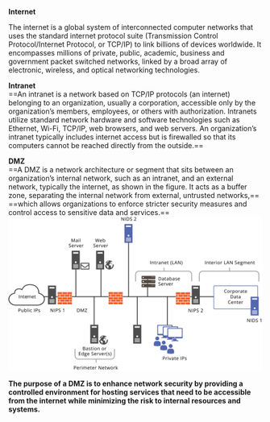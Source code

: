 **Internet**
 
The internet is a global system of interconnected computer networks that uses the standard internet protocol suite (Transmission Control Protocol/Internet Protocol, or TCP/IP) to link billions of devices worldwide. It encompasses millions of private, public, academic, business and government packet switched networks, linked by a broad array of electronic, wireless, and optical networking technologies.
 
**Intranet**  
==An intranet is a network based on TCP/IP protocols (an internet) belonging to an organization, usually a corporation, accessible only by the organization’s members, employees, or others with authorization. Intranets utilize standard network hardware and software technologies such as Ethernet, Wi-Fi, TCP/IP, web browsers, and web servers. An organization’s intranet typically includes internet access but is firewalled so that its computers cannot be reached directly from the outside.==
   

**DMZ**  
==A DMZ is a network architecture or segment that sits between an organization’s internal network, such as an intranet, and an external network, typically the internet, as shown in the figure. It acts as a buffer zone, separating the internal network from external, untrusted networks,== ==which allows organizations to enforce stricter security measures and control access to sensitive data and services.==
 ![Exported image](Exported%20image%2020250315115823-0.png)  

**The purpose of a DMZ is to enhance network security by providing a controlled environment for hosting services that need to be accessible from the internet while minimizing the risk to internal resources and systems.**